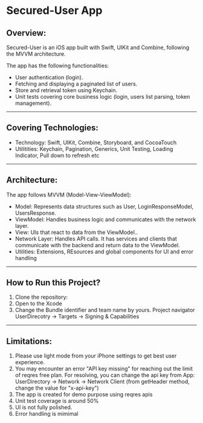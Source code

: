 # Secured-User App

## Overview:
Secured-User is an iOS app built with Swift, UIKit and Combine, following the MVVM architecture.  

The app has the following functionalities:
- User authentication (login).
- Fetching and displaying a paginated list of users.
- Store and retrieval token using Keychain.
- Unit tests covering core business logic (login, users list parsing, token management).

---

## Covering Technologies:
- Technology: Swift, UIKit, Combine, Storyboard, and CocoaTouch
- Utilitities: Keychain, Pagination, Generics, Unit Testing, Loading Indicator, Pull down to refresh etc

---

## Architecture:

The app follows MVVM (Model-View-ViewModel):

- Model: Represents data structures such as User, LoginResponseModel, UsersResponse.
- ViewModel: Handles business logic and communicates with the network layer.
- View: UIs that react to data from the ViewModel..
- Network Layer: Handles API calls. It has services and clients that communicate with the backend and return data to the ViewModel.
- Utilities: Extensions, REsources and global components for UI and error handling

---

## How to Run this Project?

1. Clone the repository:
2. Open to the Xcode
3. Change the Bundle identifier and team name by yours. Project navigator UserDirecotry -> Targets -> Signing & Capabilities

---

## Limitations:

1. Please use light mode from your iPhone settings to get best user experience.
2. You may encounter an error "API key missing" for reaching out the limit of reqres free plan. For resolving, you can change the api key from App: UserDirectory -> Network -> Network Client (from getHeader method, change the value for "x-api-key")
3. The app is created for demo purpose using reqres apis
4. Unit test coverage is around 50%
5. UI is not fully polished.
6. Error handling is mimimal

